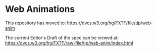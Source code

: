 Web Animations
================================

This repository has moved to: https://dvcs.w3.org/hg/FXTF/file/tip/web-anim

The current Editor's Draft of the spec can be viewed at: https://dvcs.w3.org/hg/FXTF/raw-file/tip/web-anim/index.html
